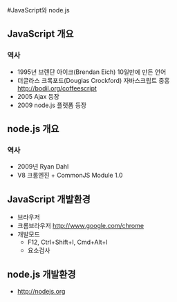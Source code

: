 #JavaScript와 node.js

## JavaScript 개요
### 역사
* 1995년 브렌단 아이크(Brendan Eich) 10일만에 만든 언어
* 더글라스 크록포드(Douglas Crockford) 자바스크립트 중흥  
http://bodil.org/coffeescript
* 2005 Ajax 등장
* 2009 node.js 플랫폼 등장


## node.js 개요
### 역사
* 2009년 Ryan Dahl
* V8 크롬엔진 + CommonJS Module 1.0


## JavaScript 개발환경
* 브라우저
* 크롬브라우저 http://www.google.com/chrome
* 개발모드
  * F12, Ctrl+Shift+I, Cmd+Alt+I
  * 요소검사

## node.js 개발환경
* http://nodejs.org

